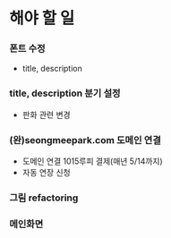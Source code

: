 # 해야 할 일
### 폰트 수정
- title, description
### title, description 분기 설정
- 판화 관련 변경
### (완)seongmeepark.com 도메인 연결
- 도메인 연결 1015루피 결제(매년 5/14까지)
- 자동 연장 신청
### 그림 refactoring
### 메인화면